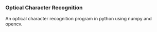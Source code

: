 ### Optical Character Recognition

An optical character recognition program in python using numpy and opencv.
